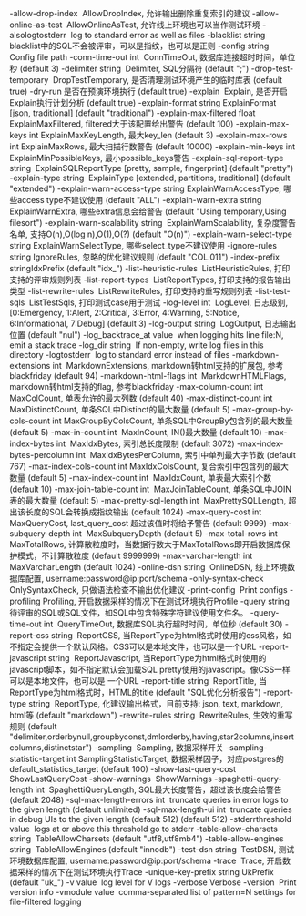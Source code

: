   -allow-drop-index
​        AllowDropIndex, 允许输出删除重复索引的建议
  -allow-online-as-test
​        AllowOnlineAsTest, 允许线上环境也可以当作测试环境
  -alsologtostderr
​        log to standard error as well as files
  -blacklist string
​        blacklist中的SQL不会被评审，可以是指纹，也可以是正则
  -config string
​        Config file path
  -conn-time-out int
​        ConnTimeOut, 数据库连接超时时间，单位秒 (default 3)
  -delimiter string
​        Delimiter, SQL分隔符 (default ";")
  -drop-test-temporary
​        DropTestTemporary, 是否清理测试环境产生的临时库表 (default true)
  -dry-run
​        是否在预演环境执行 (default true)
  -explain
​        Explain, 是否开启Explain执行计划分析 (default true)
  -explain-format string
​        ExplainFormat [json, traditional] (default "traditional")
  -explain-max-filtered float
​        ExplainMaxFiltered, filtered大于该配置给出警告 (default 100)
  -explain-max-keys int
​        ExplainMaxKeyLength, 最大key_len (default 3)
  -explain-max-rows int
​        ExplainMaxRows, 最大扫描行数警告 (default 10000)
  -explain-min-keys int
​        ExplainMinPossibleKeys, 最小possible_keys警告
  -explain-sql-report-type string
​        ExplainSQLReportType [pretty, sample, fingerprint] (default "pretty")
  -explain-type string
​        ExplainType [extended, partitions, traditional] (default "extended")
  -explain-warn-access-type string
​        ExplainWarnAccessType, 哪些access type不建议使用 (default "ALL")
  -explain-warn-extra string
​        ExplainWarnExtra, 哪些extra信息会给警告 (default "Using temporary,Using filesort")
  -explain-warn-scalability string
​        ExplainWarnScalability, 复杂度警告名单, 支持O(n),O(log n),O(1),O(?) (default "O(n)")
  -explain-warn-select-type string
​        ExplainWarnSelectType, 哪些select_type不建议使用
  -ignore-rules string
​        IgnoreRules, 忽略的优化建议规则 (default "COL.011")
  -index-prefix string
​        IdxPrefix (default "idx_")
  -list-heuristic-rules
​        ListHeuristicRules, 打印支持的评审规则列表
  -list-report-types
​        ListReportTypes, 打印支持的报告输出类型
  -list-rewrite-rules
​        ListRewriteRules, 打印支持的重写规则列表
  -list-test-sqls
​        ListTestSqls, 打印测试case用于测试
  -log-level int
​        LogLevel, 日志级别, [0:Emergency, 1:Alert, 2:Critical, 3:Error, 4:Warning, 5:Notice, 6:Informational, 7:Debug] (default 3)
  -log-output string
​        LogOutput, 日志输出位置 (default "nul")
  -log_backtrace_at value
​        when logging hits line file:N, emit a stack trace
  -log_dir string
​        If non-empty, write log files in this directory
  -logtostderr
​        log to standard error instead of files
  -markdown-extensions int
​        MarkdownExtensions, markdown转html支持的扩展包, 参考blackfriday (default 94)
  -markdown-html-flags int
​        MarkdownHTMLFlags, markdown转html支持的flag, 参考blackfriday
  -max-column-count int
​        MaxColCount, 单表允许的最大列数 (default 40)
  -max-distinct-count int
​        MaxDistinctCount, 单条SQL中Distinct的最大数量 (default 5)
  -max-group-by-cols-count int
​        MaxGroupByColsCount, 单条SQL中GroupBy包含列的最大数量 (default 5)
  -max-in-count int
​        MaxInCount, IN()最大数量 (default 10)
  -max-index-bytes int
​        MaxIdxBytes, 索引总长度限制 (default 3072)
  -max-index-bytes-percolumn int
​        MaxIdxBytesPerColumn, 索引中单列最大字节数 (default 767)
  -max-index-cols-count int
​        MaxIdxColsCount, 复合索引中包含列的最大数量 (default 5)
  -max-index-count int
​        MaxIdxCount, 单表最大索引个数 (default 10)
  -max-join-table-count int
​        MaxJoinTableCount, 单条SQL中JOIN表的最大数量 (default 5)
  -max-pretty-sql-length int
​        MaxPrettySQLLength, 超出该长度的SQL会转换成指纹输出 (default 1024)
  -max-query-cost int
​        MaxQueryCost, last_query_cost 超过该值时将给予警告 (default 9999)
  -max-subquery-depth int
​        MaxSubqueryDepth (default 5)
  -max-total-rows int
​        MaxTotalRows, 计算散粒度时，当数据行数大于MaxTotalRows即开启数据库保护模式，不计算散粒度 (default 9999999)
  -max-varchar-length int
​        MaxVarcharLength (default 1024)
  -online-dsn string
​        OnlineDSN, 线上环境数据库配置, username:password@ip:port/schema
  -only-syntax-check
​        OnlySyntaxCheck, 只做语法检查不输出优化建议
  -print-config
​        Print configs
  -profiling
​        Profiling, 开启数据采样的情况下在测试环境执行Profile
  -query string
​        待评审的SQL或SQL文件，如SQL中包含特殊字符建议使用文件名。
  -query-time-out int
​        QueryTimeOut, 数据库SQL执行超时时间，单位秒 (default 30)
  -report-css string
​        ReportCSS, 当ReportType为html格式时使用的css风格，如不指定会提供一个默认风格。CSS可以是本地文件，也可以是一个URL
  -report-javascript string
​        ReportJavascript, 当ReportType为html格式时使用的javascript脚本，如不指定默认会加载SQL pretty使用的javascript。像CSS一样可以是本地文件，也可以是
一个URL
  -report-title string
​        ReportTitle, 当ReportType为html格式时，HTML的title (default "SQL优化分析报告")
  -report-type string
​        ReportType, 化建议输出格式，目前支持: json, text, markdown, html等 (default "markdown")
  -rewrite-rules string
​        RewriteRules, 生效的重写规则 (default "delimiter,orderbynull,groupbyconst,dmlorderby,having,star2columns,insertcolumns,distinctstar")
  -sampling
​        Sampling, 数据采样开关
  -sampling-statistic-target int
​        SamplingStatisticTarget, 数据采样因子，对应postgres的default_statistics_target (default 100)
  -show-last-query-cost
​        ShowLastQueryCost
  -show-warnings
​        ShowWarnings
  -spaghetti-query-length int
​        SpaghettiQueryLength, SQL最大长度警告，超过该长度会给警告 (default 2048)
  -sql-max-length-errors int
​        truncate queries in error logs to the given length (default unlimited)
  -sql-max-length-ui int
​        truncate queries in debug UIs to the given length (default 512) (default 512)
  -stderrthreshold value
​        logs at or above this threshold go to stderr
  -table-allow-charsets string
​        TableAllowCharsets (default "utf8,utf8mb4")
  -table-allow-engines string
​        TableAllowEngines (default "innodb")
  -test-dsn string
​        TestDSN, 测试环境数据库配置, username:password@ip:port/schema
  -trace
​        Trace, 开启数据采样的情况下在测试环境执行Trace
  -unique-key-prefix string
​        UkPrefix (default "uk_")
  -v value
​        log level for V logs
  -verbose
​        Verbose
  -version
​        Print version info
  -vmodule value
​        comma-separated list of pattern=N settings for file-filtered logging